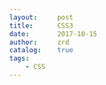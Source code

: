 ```yaml
---
layout:     post
title:      CSS3
date:       2017-10-15
author:     zrd
catalog:    true
tags:
    - CSS
---
```



